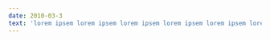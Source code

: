 ```yaml
---
date: 2010-03-3
text: 'lorem ipsem lorem ipsem lorem ipsem lorem ipsem lorem ipsem lorem ipsem lorem ipsem lorem ipsem'
---
```


